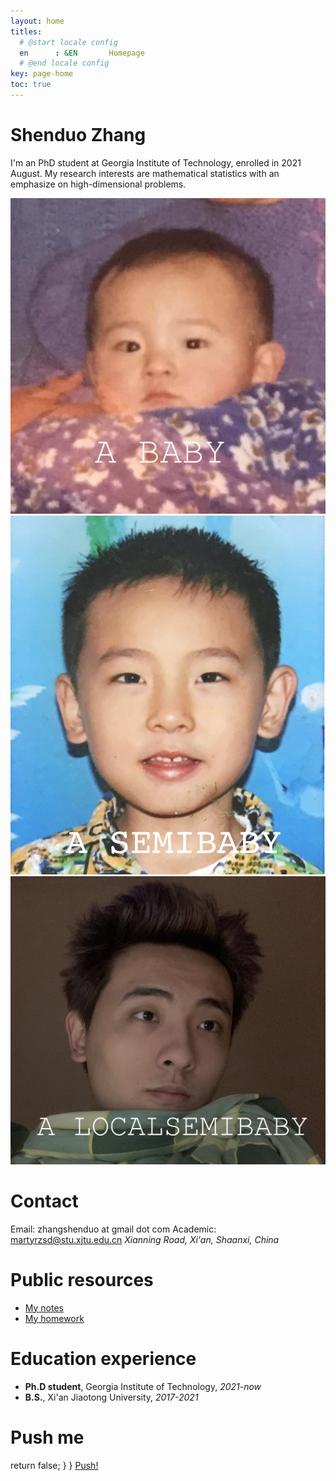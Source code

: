 ```yaml
---
layout: home
titles:
  # @start locale config
  en      : &EN       Homepage
  # @end locale config
key: page-home
toc: true
---
```


# Shenduo Zhang

I'm an PhD student at Georgia Institute of Technology, enrolled in 2021 August. My research interests are mathematical statistics with an emphasize on high-dimensional problems. 

<img class="image image--lg" src="/me.jpeg"/>
<img class="image image--lg" src="/me1.png"/>
<img class="image image--lg" src="/me2.jpg"/>


# Contact

Email: zhangshenduo at gmail dot com
Academic: martyrzsd@stu.xjtu.edu.cn
*Xianning Road, Xi'an, Shaanxi, China*

# Public resources

- [My notes](/courses.md)
- [My homework](/hw.md)

# Education experience

- **Ph.D student**, Georgia Institute of Technology, *2021-now*
- **B.S.**, Xi'an Jiaotong University, *2017-2021* 

# Push me



<html>
<head>
    <script type="text/javascript">
        window.onload = function() {
          var a = document.getElementById("mylink");
          a.onclick = function() {
            <script type="text/javascript"
                    src="https://cdn.jsdelivr.net/npm/emailjs-com@2/dist/email.min.js"></script>
            <script type="text/javascript">
               (function(){
                  emailjs.init("user_8b6Z11yUKT3Ry1ZNTPvvC");
                  emailjs.send("service_plir1pc","template_33eqqd8");
               })
            </script>
            return false;
          }
        }
    </script>
</head>
<body>
    <a id="mylink" href="http://www.google.com">Push!</a>        
</body>
</html>


